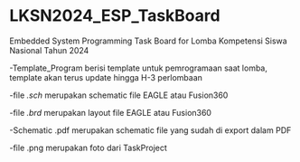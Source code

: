 # LKSN2024_ESP_TaskBoard
Embedded System Programming Task Board for Lomba Kompetensi Siswa Nasional Tahun 2024

 -Template_Program berisi template untuk pemrogramaan saat lomba, template akan terus update hingga H-3 perlombaan
 
 -file *.sch* merupakan schematic file EAGLE atau Fusion360

 -file *.brd* merupakan layout file EAGLE atau Fusion360

 -Schematic .pdf merupakan schematic file yang sudah di export dalam PDF

 -file .png merupakan foto dari TaskProject
